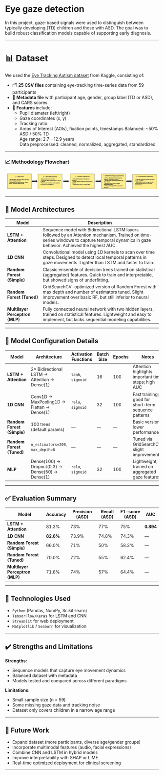 # Eye gaze detection
In this project, gaze-based signals were used to distinguish between typically developing (TD) children and those with ASD. The goal was to build robust classification models capable of supporting early diagnosis.

---

# 📊 Dataset
We used the [Eye Tracking Autism dataset](https://www.kaggle.com/datasets/imtkaggleteam/eye-tracking-autism) from Kaggle, consisting of:

- 🗂️ **25 CSV files** containing eye-tracking time-series data from 59 participants  
- 📄 **Metadata file** with participant age, gender, group label (TD or ASD), and CARS scores  
- 🎯 **Features** include:
  - Pupil diameter (left/right)
  - Gaze coordinates (x, y)
  - Tracking ratio
  - Areas of Interest (AOIs), fixation points, timestamps
Balanced: ~50% ASD / 50% TD  
Age range: 2.7 – 12.9 years  
Data preprocessed: cleaned, normalized, aggregated, standardized

---

### 📈 Methodology Flowchart

![Pipeline Diagram](flowchart.png)

---
## 🧠 Model Architectures

| Model | Description |
|-------|-------------|
| **LSTM + Attention** | Sequence model with Bidirectional LSTM layers followed by an Attention mechanism. Trained on time-series windows to capture temporal dynamics in gaze behavior. Achieved the highest AUC. |
| **1D CNN** | Convolutional model using 1D kernels to scan over time steps. Designed to detect local temporal patterns in gaze movements. Lighter than LSTM and faster to train. |
| **Random Forest (Simple)** | Classic ensemble of decision trees trained on statistical (aggregated) features. Quick to train and interpretable, but showed signs of underfitting. |
| **Random Forest (Tuned)** | GridSearchCV-optimized version of Random Forest with max depth and number of estimators tuned. Slight improvement over basic RF, but still inferior to neural models. |
| **Multilayer Perceptron (MLP)** | Fully connected neural network with two hidden layers, trained on statistical features. Lightweight and easy to implement, but lacks sequential modeling capabilities. |

---
## 🔧 Model Configuration Details

| Model | Architecture | Activation Functions | Batch Size | Epochs | Notes |
|-------|--------------|----------------------|------------|--------|-------|
| **LSTM + Attention** | 2× Bidirectional LSTM → Attention → Dense(1) | `tanh`, `sigmoid` | 16 | 100 | Attention highlights important time steps; high AUC |
| **1D CNN** | Conv1D → MaxPooling1D → Flatten → Dense(1) | `relu`, `sigmoid` | 32 | 100 | Fast training; good for short-term sequence patterns |
| **Random Forest (Simple)** | 100 trees (default params) | — | — | — | Basic version, lower performance |
| **Random Forest (Tuned)** | `n_estimators=200`, `max_depth=8` | — | — | — | Tuned via GridSearchCV; slight improvement |
| **MLP** | Dense(100) → Dropout(0.3) → Dense(50) → Dense(1) | `relu`, `sigmoid` | 32 | 100 | Lightweight; trained on aggregated gaze features |


---

## ✅ Evaluation Summary

| Model | Accuracy | Precision (ASD) | Recall (ASD) | F1-score (ASD) | AUC |
|-------|----------|-----------------|--------------|----------------|-----|
| **LSTM + Attention** | 81.3% | 73% | 77% | 75% | **0.894** |
| **1D CNN** | **82.6%** | 73.9% | 74.8% | 74.3% | — |
| **Random Forest (Simple)** | 66.0% | 71% | 50% | 58.3% | — |
| **Random Forest (Tuned)** | 70.0% | 72% | 55% | 62.4% | — |
| **Multilayer Perceptron (MLP)** | 71.6% | 74% | 57% | 64.4% | — |


---

## 🧰 Technologies Used

- `Python` (Pandas, NumPy, Scikit-learn)
- `TensorFlow/Keras` for LSTM and CNN
- `Streamlit` for web deployment
- `Matplotlib` / `Seaborn` for visualization

---

## ✔️ Strengths and Limitations

**Strengths:**
- Sequence models that capture eye movement dynamics
- Balanced dataset with metadata
- Models tested and compared across different paradigms

**Limitations:**
- Small sample size (n = 59)
- Some missing gaze data and tracking noise
- Dataset only covers children in a narrow age range

---

## 🚀 Future Work

- Expand dataset (more participants, diverse age/gender groups)
- Incorporate multimodal features (audio, facial expressions)
- Combine CNN and LSTM in hybrid models
- Improve interpretability with SHAP or LIME
- Real-time optimized deployment for clinical screening

---
